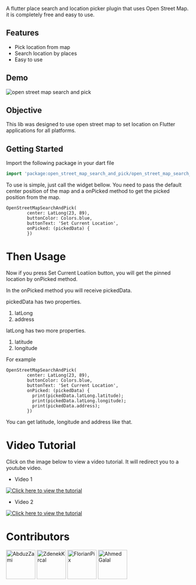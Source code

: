 A flutter place search and location picker plugin that uses Open Street Map.
it is completely free and easy to use.

## Features

* Pick location from map
* Search location by places
* Easy to use




## Demo
![open street map search and pick](https://user-images.githubusercontent.com/69592754/179368498-fe392cdb-c321-46e8-ac4d-6b816e0a3758.png)


<!-- ## Help Maintenance

I've been maintaining quite many repos these days and burning out slowly. If you could help me cheer up, buying me a cup of coffee will make my life really happy and get much energy out of it.

<a href="https://www.buymeacoffee.com/RtrHv1C" target="_blank"><img src="https://www.buymeacoffee.com/assets/img/custom_images/purple_img.png" alt="Buy Me A Coffee" style="height: auto !important;width: auto !important;" ></a> -->

## Objective
This lib was designed to use open street map to set location on Flutter applications for all platforms.

## Getting Started


Import the following package in your dart file

```dart
import 'package:open_street_map_search_and_pick/open_street_map_search_and_pick.dart';
```

To use is simple, just call the widget bellow. You need to pass the default center position of the map and a onPicked method to get the picked position from the map.

    OpenStreetMapSearchAndPick(
            center: LatLong(23, 89),
            buttonColor: Colors.blue,
            buttonText: 'Set Current Location',
            onPicked: (pickedData) {
            })

# Then Usage

Now if you press Set Current Loatiion button, you will get the pinned location by onPicked method.

In the onPicked method you will receive pickedData.

pickedData has two properties.

1. latLong
2. address

latLong has two more properties.

1. latitude
2. longitude

For example

    OpenStreetMapSearchAndPick(
            center: LatLong(23, 89),
            buttonColor: Colors.blue,
            buttonText: 'Set Current Location',
            onPicked: (pickedData) {
              print(pickedData.latLong.latitude);
              print(pickedData.latLong.longitude);
              print(pickedData.address);
            })

You can get latitude, longitude and address like that.

# Video Tutorial
Click on the image below to view a video tutorial. It will redirect you to a youtube video.
* Video 1

[![Click here to view the tutorial](https://img.youtube.com/vi/VHDlC8wC9FI/0.jpg)](https://www.youtube.com/watch?v=VHDlC8wC9FI)

* Video 2

[![Click here to view the tutorial](https://img.youtube.com/vi/kZRrH3UlxeU/0.jpg)](https://www.youtube.com/watch?v=kZRrH3UlxeU)


# Contributors

<a href="https://github.com/AbduzZami"><img src="https://avatars.githubusercontent.com/u/69592754?v=4" title="AbduzZami" width="80" height="80"></a>
<a href="https://github.com/ZdenekKrcal"><img src="https://avatars.githubusercontent.com/u/51366376?v=4" title="ZdenekKrcal" width="80" height="80"></a>
<a href="https://github.com/FlorianPix"><img src="https://avatars.githubusercontent.com/u/34790464?v=4" title="FlorianPix" width="80" height="80"></a>
<a href="https://github.com/A7MeDG0L0L"><img src="https://avatars.githubusercontent.com/u/33913003?v=4" title="Ahmed Galal" width="80" height="80"></a>
